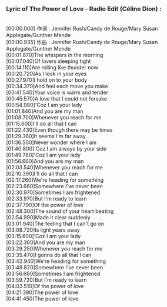 <h3>Lyric of The Power of Love - Radio Edit (Céline Dion) :</h3><p><br>[00:00.000] 作词 : Jennifer Rush/Candy de Rouge/Mary Susan Applegate/Gunther Mende
<br>[00:00.935] 作曲 : Jennifer Rush/Candy de Rouge/Mary Susan Applegate/Gunther Mende
<br>[00:01.870]The whispers in the morning
<br>[00:07.040]Of lovers sleeping tight
<br>[00:14.110]Are rolling like thunder now
<br>[00:20.720]As I look in your eyes
<br>[00:27.970]I hold on to your body
<br>[00:34.370]And feel each move you make
<br>[00:41.540]Your voice is warm and tender
<br>[00:45.570]A love that I could not forsake
<br>[00:54.980]'Coz I am your lady
<br>[01:01.840]And you are my man
<br>[01:08.700]Whenever you reach for me
<br>[01:15.600]I'll do all that I can
<br>[01:22.430]Even though there may be times
<br>[01:29.360]It seems I'm far away
<br>[01:36.500]Never wonder where I am
<br>[01:40.800]'Coz I am always by your side
<br>[01:49.780]'Coz I am your lady
<br>[01:56.660]And you are my man
<br>[02:03.540]Whenever you reach for me
<br>[02:10.390]I'll do all that I can
<br>[02:17.260]We're heading for something
<br>[02:23.660]Somewhere I've never been
<br>[02:30.970]Sometimes I am frightened
<br>[02:33.970]But I'm ready to learn
<br>[02:37.790]Of the power of love
<br>[02:48.300]The sound of your heart beating
<br>[02:54.990]Made it clear suddenly
<br>[03:01.940]The feeling that I can't go on
<br>[03:08.720]Is light years away
<br>[03:15.600]'Coz I am your lady
<br>[03:22.360]And you are my man
<br>[03:29.250]Whenever you reach for me
<br>[03:35.470]I gonna do all that I can
<br>[03:42.940]We're heading for something
<br>[03:49.820]Somewhere I've never been
<br>[03:56.660]Sometimes I am frightened
<br>[03:59.720]But I'm ready to learn
<br>[04:03.510]Of the power of love
<br>[04:21.390]The power of love
<br>[04:41.450]The power of love
</p>
